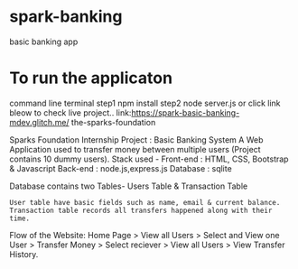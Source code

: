 # spark-banking
 basic banking app
 # To run the applicaton 
 command line terminal
 step1 npm install
 step2 node server.js
   or click link bleow to check live project..
   link:https://spark-basic-banking-mdev.glitch.me/
the-sparks-foundation

Sparks Foundation Internship Project : Basic Banking System
A Web Application used to transfer money between multiple users (Project contains 10 dummy users). 
Stack used - Front-end : HTML, CSS, Bootstrap & Javascript Back-end : node.js,express.js
Database : sqlite

Database contains two Tables- Users Table & Transaction Table

    User table have basic fields such as name, email & current balance.
    Transaction table records all transfers happened along with their time.

Flow of the Website: Home Page > View all Users > Select and View one User > Transfer Money > Select reciever > View all Users > View Transfer History.
